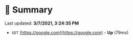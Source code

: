 # 📖 Summary
Last updated: **3/7/2021, 3:24:35 PM**

- `GET` [https://google.com](https://google.com) - **Up** (79ms)
